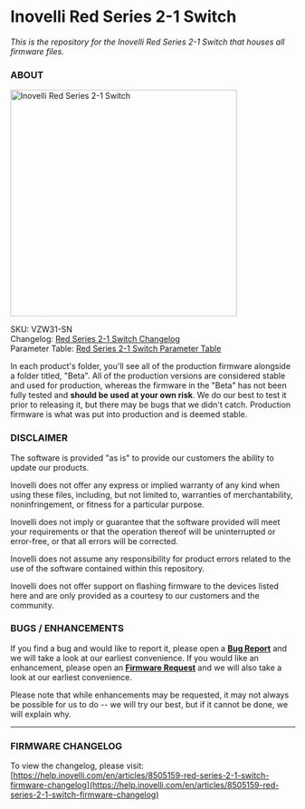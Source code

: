 # <b>Inovelli Red Series 2-1 Switch</b>
*This is the repository for the Inovelli Red Series 2-1 Switch that houses all firmware files.*

### ABOUT

<img
     src = 'https://inovelli.com/cdn/shop/products/RedSeries2-1SwitchHero_1800x1800.png.jpg?v=1669048282'
     alt = 'Inovelli Red Series 2-1 Switch'
     width = 400
/>

SKU: VZW31-SN
<br>
Changelog: [Red Series 2-1 Switch Changelog](https://help.inovelli.com/en/articles/8505159-red-series-2-1-switch-firmware-changelog)
<br>
Parameter Table: [Red Series 2-1 Switch Parameter Table](https://help.inovelli.com/en/articles/8201814-red-series-2-1-switch-parameters)

In each product's folder, you'll see all of the production firmware alongside a folder titled, "Beta". All of the production versions are considered stable and used for production, whereas the firmware in the "Beta" has not been fully tested and <b>should be used at your own risk</b>. We do our best to test it prior to releasing it, but there may be bugs that we didn't catch. Production firmware is what was put into production and is deemed stable.

### DISCLAIMER
The software is provided "as is" to provide our customers the ability to update our products.

Inovelli does not offer any express or implied warranty of any kind when using these files, including, but not limited to, warranties of merchantability, noninfringement, or fitness for a particular purpose. 

Inovelli does not imply or guarantee that the software provided will meet your requirements or that the operation thereof will be uninterrupted or error-free, or that all errors will be corrected.

Inovelli does not assume any responsibility for product errors related to the use of the software contained within this repository.

Inovelli does not offer support on flashing firmware to the devices listed here and are only provided as a courtesy to our customers and the community.

### BUGS / ENHANCEMENTS
If you find a bug and would like to report it, please open a **[Bug Report]** and we will take a look at our earliest convenience. If you would like an enhancement, please open an **[Firmware Request]** and we will also take a look at our earliest convenience. 

Please note that while enhancements may be requested, it may not always be possible for us to do -- we will try our best, but if it cannot be done, we will explain why.

***

### FIRMWARE CHANGELOG
To view the changelog, please visit: [https://help.inovelli.com/en/articles/8505159-red-series-2-1-switch-firmware-changelog](https://help.inovelli.com/en/articles/8505159-red-series-2-1-switch-firmware-changelog)

<!----------------------------------------------------------------------------->

[Bug Report]: https://github.com/InovelliUSA/Firmware/issues/new?assignees=&labels=&template=firmware_bug_report.yml&title=%5BBug+Report%5D%3A+PRODUCT+-+FW+VERSION+-+HUB
[Firmware Request]: https://github.com/InovelliUSA/Firmware/issues/new?assignees=&labels=&template=firmware_request.yml&title=%5BFirmware+Request%5D%3A+PRODUCT+-+SUMMARY
